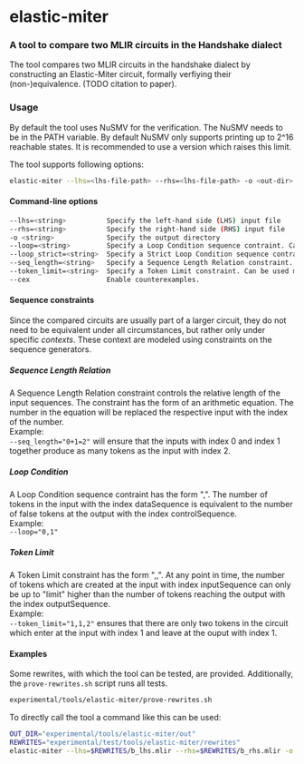 # elastic-miter
### A tool to compare two MLIR circuits in the Handshake dialect


The tool compares two MLIR circuits in the handshake dialect by constructing an Elastic-Miter circuit, formally verfiying their (non-)equivalence. (TODO citation to paper).


### Usage
By default the tool uses NuSMV for the verification. The NuSMV needs to be in the PATH variable. By default NuSMV only supports printing up to 2^16 reachable states. It is recommended to use a version which raises this limit. 

The tool supports following options:
```bash
elastic-miter --lhs=<lhs-file-path> --rhs=<lhs-file-path> -o <out-dir> [--loop=<string>] [--loop_strict=<string>] [--seq_length=<string>] [--token_limit=<string>] [--cex]
```


#### Command-line options

```bash
--lhs=<string>          Specify the left-hand side (LHS) input file
--rhs=<string>          Specify the right-hand side (RHS) input file
-o <string>             Specify the output directory
--loop=<string>         Specify a Loop Condition sequence contraint. Can be used multiple times.
--loop_strict=<string>  Specify a Strict Loop Condition sequence contraint. Can be used multiple times.
--seq_length=<string>   Specify a Sequence Length Relation constraint. Can be used multiple times.
--token_limit=<string>  Specify a Token Limit constraint. Can be used multiple times.
--cex                   Enable counterexamples.
```


#### Sequence constraints

Since the compared circuits are usually part of a larger circuit, they do not need to be equivalent under all circumstances, but rather only under specific *contexts*. These context are modeled using constraints on the sequence generators. 


##### Sequence Length Relation
A Sequence Length Relation constraint controls the relative length of the input sequences.
The constraint has the form of an arithmetic equation. The number in the equation will be replaced the respective input with the index of the number.  
Example:  
`--seq_length="0+1=2"` will ensure that the inputs with index 0 and index 1 together produce as many tokens as the input with index 2.


##### Loop Condition
A Loop Condition sequence contraint has the form "<dataSequence>,<controlSequence>".
The number of tokens in the input with the index dataSequence is equivalent to the number of false tokens at the output with the index controlSequence.  
Example:  
`--loop="0,1"`

##### Token Limit
A Token Limit constraint has the form "<inputSequence>,<outputSequence>,<limit>".
At any point in time, the number of tokens which are created at the input with index inputSequence can only be up to "limit" higher than the number of tokens reaching the output with the index outputSequence.  
Example:  
`--token_limit="1,1,2"` ensures that there are only two tokens in the circuit which enter at the input with index 1 and leave at the ouput with index 1.

#### Examples

Some rewrites, with which the tool can be tested, are provided. Additionally, the `prove-rewrites.sh` script runs all tests.

```bash
experimental/tools/elastic-miter/prove-rewrites.sh
```

To directly call the tool a command like this can be used:
```bash
OUT_DIR="experimental/tools/elastic-miter/out"
REWRITES="experimental/test/tools/elastic-miter/rewrites"
elastic-miter --lhs=$REWRITES/b_lhs.mlir --rhs=$REWRITES/b_rhs.mlir -o $OUT_DIR --seq_length="0+1=3" --seq_length="0=2" --loop_strict=0,1
```

